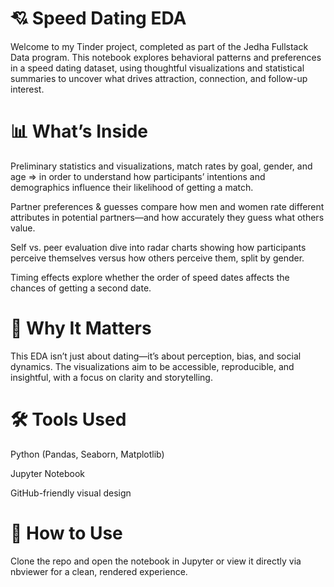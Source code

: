 # 💘 Speed Dating EDA

Welcome to my Tinder project, completed as part of the Jedha Fullstack Data program. This notebook explores behavioral patterns and preferences in a speed dating dataset, using thoughtful visualizations and statistical summaries to uncover what drives attraction, connection, and follow-up interest.

# 📊 What’s Inside

Preliminary statistics and visualizations, match rates by goal, gender, and age => in order to understand how participants’ intentions and demographics influence their likelihood of getting a match.

Partner preferences & guesses compare how men and women rate different attributes in potential partners—and how accurately they guess what others value.

Self vs. peer evaluation dive into radar charts showing how participants perceive themselves versus how others perceive them, split by gender.

Timing effects explore whether the order of speed dates affects the chances of getting a second date.

# 🧠 Why It Matters

This EDA isn’t just about dating—it’s about perception, bias, and social dynamics. The visualizations aim to be accessible, reproducible, and insightful, with a focus on clarity and storytelling.

# 🛠️ Tools Used

Python (Pandas, Seaborn, Matplotlib)

Jupyter Notebook

GitHub-friendly visual design

# 📁 How to Use

Clone the repo and open the notebook in Jupyter or view it directly via nbviewer for a clean, rendered experience.